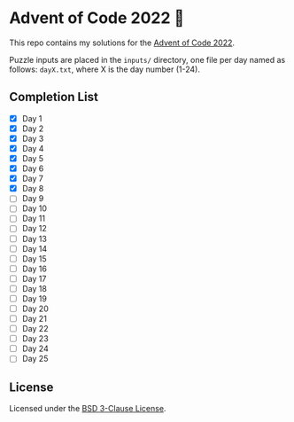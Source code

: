 # Advent of Code 2022 🎄

This repo contains my solutions for the [Advent of Code 2022](https://adventofcode.com/2022).

Puzzle inputs are placed in the `inputs/` directory, one file per day named as follows:
`dayX.txt`, where X is the day number (1-24).

## Completion List

 - [x] Day 1
 - [x] Day 2
 - [x] Day 3
 - [x] Day 4
 - [x] Day 5
 - [x] Day 6
 - [x] Day 7
 - [x] Day 8
 - [ ] Day 9
 - [ ] Day 10
 - [ ] Day 11
 - [ ] Day 12
 - [ ] Day 13
 - [ ] Day 14
 - [ ] Day 15
 - [ ] Day 16
 - [ ] Day 17
 - [ ] Day 18
 - [ ] Day 19
 - [ ] Day 20
 - [ ] Day 21
 - [ ] Day 22
 - [ ] Day 23
 - [ ] Day 24
 - [ ] Day 25

## License

Licensed under the [BSD 3-Clause License](./LICENSE).
